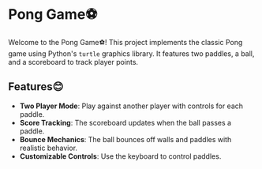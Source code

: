 # Pong Game⚽
Welcome to the Pong Game⚽! This project implements the classic Pong game using Python's `turtle` graphics library. It features two paddles, a ball, and a scoreboard to track player points.

## Features😊
- **Two Player Mode**: Play against another player with controls for each paddle.<br>
- **Score Tracking**: The scoreboard updates when the ball passes a paddle.<br>
- **Bounce Mechanics**: The ball bounces off walls and paddles with realistic behavior.<br>
- **Customizable Controls**: Use the keyboard to control paddles.<br>
